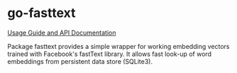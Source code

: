 # go-fasttext

[Usage Guide and API Documentation](https://godoc.org/github.com/ekzhu/go-fasttext)

Package fasttext provides a simple wrapper for working embedding vectors trained with Facebook's fastText library.
It allows fast look-up of word embeddings from persistent data store (SQLite3).

